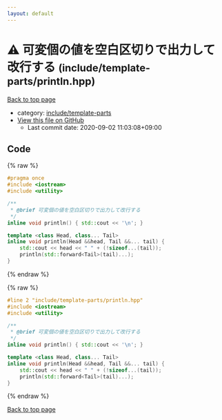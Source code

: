 ```yaml
---
layout: default
---
```


<!-- mathjax config similar to math.stackexchange -->
<script type="text/javascript" async
  src="https://cdnjs.cloudflare.com/ajax/libs/mathjax/2.7.5/MathJax.js?config=TeX-MML-AM_CHTML">
</script>
<script type="text/x-mathjax-config">
  MathJax.Hub.Config({
    TeX: { equationNumbers: { autoNumber: "AMS" }},
    tex2jax: {
      inlineMath: [ ['$','$'] ],
      processEscapes: true
    },
    "HTML-CSS": { matchFontHeight: false },
    displayAlign: "left",
    displayIndent: "2em"
  });
</script>

<script type="text/javascript" src="https://cdnjs.cloudflare.com/ajax/libs/jquery/3.4.1/jquery.min.js"></script>
<script src="https://cdn.jsdelivr.net/npm/jquery-balloon-js@1.1.2/jquery.balloon.min.js" integrity="sha256-ZEYs9VrgAeNuPvs15E39OsyOJaIkXEEt10fzxJ20+2I=" crossorigin="anonymous"></script>
<script type="text/javascript" src="../../../assets/js/copy-button.js"></script>
<link rel="stylesheet" href="../../../assets/css/copy-button.css" />


# :warning: 可変個の値を空白区切りで出力して改行する <small>(include/template-parts/println.hpp)</small>

<a href="../../../index.html">Back to top page</a>

* category: <a href="../../../index.html#d5567e78d3674558c180d2f4feaa863b">include/template-parts</a>
* <a href="{{ site.github.repository_url }}/blob/master/include/template-parts/println.hpp">View this file on GitHub</a>
    - Last commit date: 2020-09-02 11:03:08+09:00




## Code

<a id="unbundled"></a>
{% raw %}
```cpp
#pragma once
#include <iostream>
#include <utility>

/**
 * @brief 可変個の値を空白区切りで出力して改行する
 */
inline void println() { std::cout << '\n'; }

template <class Head, class... Tail>
inline void println(Head &&head, Tail &&... tail) {
    std::cout << head << " " + (!sizeof...(tail));
    println(std::forward<Tail>(tail)...);
}

```
{% endraw %}

<a id="bundled"></a>
{% raw %}
```cpp
#line 2 "include/template-parts/println.hpp"
#include <iostream>
#include <utility>

/**
 * @brief 可変個の値を空白区切りで出力して改行する
 */
inline void println() { std::cout << '\n'; }

template <class Head, class... Tail>
inline void println(Head &&head, Tail &&... tail) {
    std::cout << head << " " + (!sizeof...(tail));
    println(std::forward<Tail>(tail)...);
}

```
{% endraw %}

<a href="../../../index.html">Back to top page</a>

